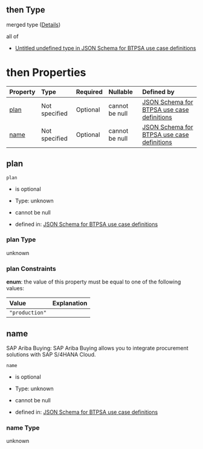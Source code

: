 ## then Type

merged type ([Details](btpsa-usecase-properties-services-items-allof-2-then-allof-39-then.md))

all of

*   [Untitled undefined type in JSON Schema for BTPSA use case definitions](btpsa-usecase-properties-services-items-allof-2-then-allof-39-then-allof-0.md "check type definition")

# then Properties

| Property      | Type          | Required | Nullable       | Defined by                                                                                                                                                                                                            |
| :------------ | :------------ | :------- | :------------- | :-------------------------------------------------------------------------------------------------------------------------------------------------------------------------------------------------------------------- |
| [plan](#plan) | Not specified | Optional | cannot be null | [JSON Schema for BTPSA use case definitions](btpsa-usecase-properties-services-items-allof-2-then-allof-39-then-properties-plan.md "undefined#/properties/services/items/allOf/2/then/allOf/39/then/properties/plan") |
| [name](#name) | Not specified | Optional | cannot be null | [JSON Schema for BTPSA use case definitions](btpsa-usecase-properties-services-items-allof-2-then-allof-39-then-properties-name.md "undefined#/properties/services/items/allOf/2/then/allOf/39/then/properties/name") |

## plan



`plan`

*   is optional

*   Type: unknown

*   cannot be null

*   defined in: [JSON Schema for BTPSA use case definitions](btpsa-usecase-properties-services-items-allof-2-then-allof-39-then-properties-plan.md "undefined#/properties/services/items/allOf/2/then/allOf/39/then/properties/plan")

### plan Type

unknown

### plan Constraints

**enum**: the value of this property must be equal to one of the following values:

| Value          | Explanation |
| :------------- | :---------- |
| `"production"` |             |

## name

SAP Ariba Buying: SAP Ariba Buying allows you to integrate procurement solutions with SAP S/4HANA Cloud.

`name`

*   is optional

*   Type: unknown

*   cannot be null

*   defined in: [JSON Schema for BTPSA use case definitions](btpsa-usecase-properties-services-items-allof-2-then-allof-39-then-properties-name.md "undefined#/properties/services/items/allOf/2/then/allOf/39/then/properties/name")

### name Type

unknown
